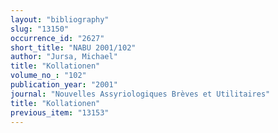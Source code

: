 ```yaml
---
layout: "bibliography"
slug: "13150"
occurrence_id: "2627"
short_title: "NABU 2001/102"
author: "Jursa, Michael"
title: "Kollationen"
volume_no_: "102"
publication_year: "2001"
journal: "Nouvelles Assyriologiques Brèves et Utilitaires"
title: "Kollationen"
previous_item: "13153"
---
```

